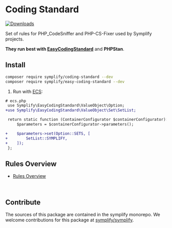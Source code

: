 # Coding Standard

[![Downloads](https://img.shields.io/packagist/dt/symplify/coding-standard.svg?style=flat-square)](https://packagist.org/packages/symplify/coding-standard/stats)

Set of rules for PHP_CodeSniffer and PHP-CS-Fixer used by Symplify projects.

**They run best with [EasyCodingStandard](https://github.com/symplify/easy-coding-standard)** and **PHPStan**.

## Install

```bash
composer require symplify/coding-standard --dev
composer require symplify/easy-coding-standard --dev
```

1. Run with [ECS](https://github.com/symplify/easy-coding-standard):

```diff
# ecs.php
 use Symplify\EasyCodingStandard\ValueObject\Option;
+use Symplify\EasyCodingStandard\ValueObject\Set\SetList;

 return static function (ContainerConfigurator $containerConfigurator): void {
     $parameters = $containerConfigurator->parameters();

+    $parameters->set(Option::SETS, [
+        SetList::SYMPLIFY,
+    ]);
 };
```

## Rules Overview

- [Rules Overview](/docs/rules_overview.md)

<br>

## Contribute

The sources of this package are contained in the symplify monorepo. We welcome contributions for this package at [symplify/symplify](https://github.com/symplify/symplify).
